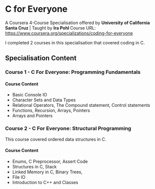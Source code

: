 # C for Everyone
A Coursera 4-Course Specialisation offered by <b> University of California Santa Cruz </b> | Taught by <b> Ira Pohl </b>
Course URL: <a> https://www.coursera.org/specializations/coding-for-everyone</a>

I completed 2 courses in this specialisation that covered coding in C.
## Specialisation Content
### Course 1 - C For Everyone: Programming Fundamentals
#### Course Content
- Basic Console IO
- Character Sets and Data Types
- Relational Operators, The Compound statement, Control statements
- Functions, Recursion, Arrays, Pointers
- Arrays and Pointers

### Course 2 - C For Everyone: Structural Programming
This course covered ordered data structures in C.
#### Course Content
- Enums, C Preprocessor, Assert Code
- Structures in C, Stack
- Linked Memory in C, Binary Trees, 
- File IO
- Introduction to C++ and Classes

